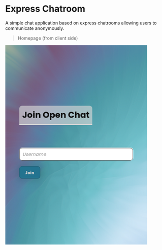 # Express Chatroom

A simple chat application based on express chatrooms allowing users to communicate anonymously.


> Homepage (from client side)

![homepage.png](./homepage.png)
